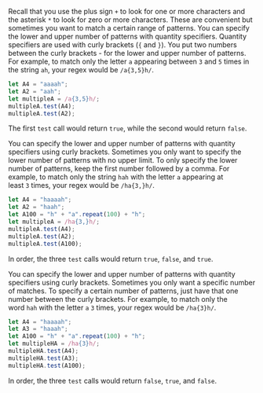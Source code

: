 Recall that you use the plus sign `+` to look for one or more characters and the asterisk `*` to look for zero or more characters. These are convenient but sometimes you want to match a certain range of patterns.
You can specify the lower and upper number of patterns with quantity specifiers. Quantity specifiers are used with curly brackets (`{` and `}`). You put two numbers between the curly brackets - for the lower and upper number of patterns.
For example, to match only the letter `a` appearing between `3` and `5` times in the string `ah`, your regex would be `/a{3,5}h/`.
```js
let A4 = "aaaah";
let A2 = "aah";
let multipleA = /a{3,5}h/;
multipleA.test(A4);
multipleA.test(A2);
```
The first `test` call would return `true`, while the second would return `false`.

You can specify the lower and upper number of patterns with quantity specifiers using curly brackets. Sometimes you only want to specify the lower number of patterns with no upper limit.
To only specify the lower number of patterns, keep the first number followed by a comma.
For example, to match only the string `hah` with the letter `a` appearing at least `3` times, your regex would be `/ha{3,}h/`.
```js
let A4 = "haaaah";
let A2 = "haah";
let A100 = "h" + "a".repeat(100) + "h";
let multipleA = /ha{3,}h/;
multipleA.test(A4);
multipleA.test(A2);
multipleA.test(A100);
```
In order, the three `test` calls would return `true`, `false`, and `true`.

You can specify the lower and upper number of patterns with quantity specifiers using curly brackets. Sometimes you only want a specific number of matches.
To specify a certain number of patterns, just have that one number between the curly brackets.
For example, to match only the word `hah` with the letter `a` `3` times, your regex would be `/ha{3}h/`.
```js
let A4 = "haaaah";
let A3 = "haaah";
let A100 = "h" + "a".repeat(100) + "h";
let multipleHA = /ha{3}h/;
multipleHA.test(A4);
multipleHA.test(A3);
multipleHA.test(A100);
```
In order, the three `test` calls would return `false`, `true`, and `false`.